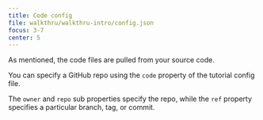 ```yaml
---
title: Code config
file: walkthru/walkthru-intro/config.json
focus: 3-7
center: 5
---
```


As mentioned, the code files are pulled from your source code.

You can specify a GitHub repo using the `code` property of the tutorial config file.

The `owner` and `repo` sub properties specify the repo, while the `ref` property specifies a particular branch, tag, or commit.
